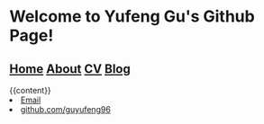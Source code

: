 # Welcome to Yufeng Gu's Github Page!
<html>
<h2>
<a href="/">Home</a>
		        	<a href="/about">About</a>
	        		<a href="/cv">CV</a>
	        		<a href="/blog">Blog</a>
	</h2>
	<body>
		{{content}}
	</body>
<footer>
<u1>	
<li> <a href="mailto:guyf96@qq.com">Email</a></li>
            <li><a href="https://github.com/guyufeng96">github.com/guyufeng96</a></li>
	</u1>
	</footer>
	</html>
